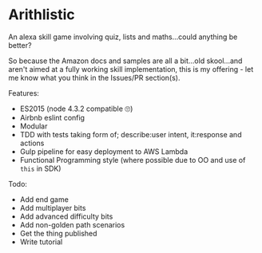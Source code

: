 # Arithlistic

An alexa skill game involving quiz, lists and maths...could anything be better?

So because the Amazon docs and samples are all a bit...old skool...and aren't aimed at a fully working skill implementation, this is my offering - let me know what you think in the Issues/PR section(s).

Features:

* ES2015 (node 4.3.2 compatible 🙄)
* Airbnb eslint config
* Modular
* TDD with tests taking form of; describe:user intent, it:response and actions
* Gulp pipeline for easy deployment to AWS Lambda
* Functional Programming style (where possible due to OO and use of `this` in SDK)

Todo:

* Add end game
* Add multiplayer bits
* Add advanced difficulty bits
* Add non-golden path scenarios
* Get the thing published
* Write tutorial

